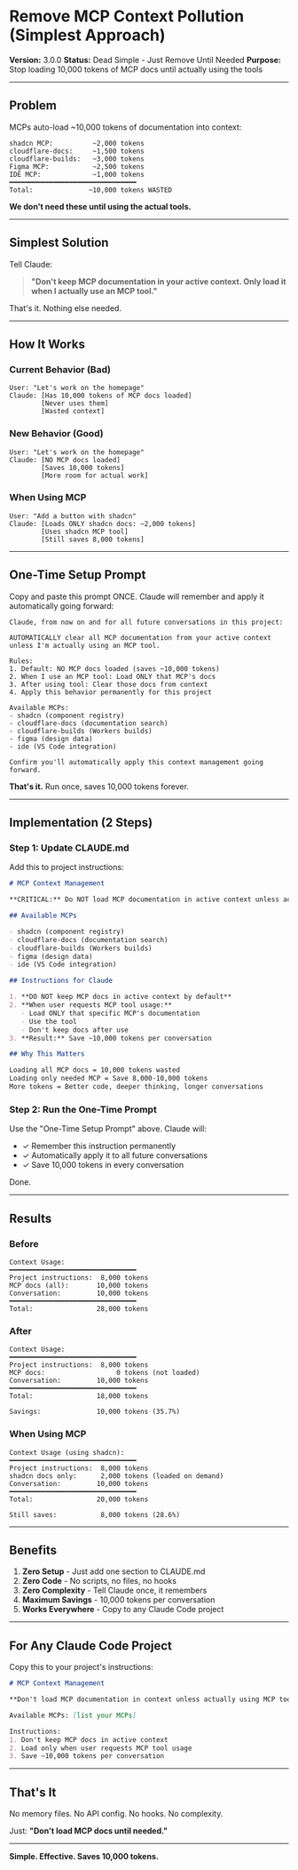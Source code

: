 # Remove MCP Context Pollution (Simplest Approach)

**Version:** 3.0.0
**Status:** Dead Simple - Just Remove Until Needed
**Purpose:** Stop loading 10,000 tokens of MCP docs until actually using the tools

---

## Problem

MCPs auto-load ~10,000 tokens of documentation into context:

```
shadcn MCP:          ~2,000 tokens
cloudflare-docs:     ~1,500 tokens
cloudflare-builds:   ~3,000 tokens
Figma MCP:           ~2,500 tokens
IDE MCP:             ~1,000 tokens
━━━━━━━━━━━━━━━━━━━━━━━━━━━━━━━━
Total:              ~10,000 tokens WASTED
```

**We don't need these until using the actual tools.**

---

## Simplest Solution

Tell Claude:

> **"Don't keep MCP documentation in your active context. Only load it when I actually use an MCP tool."**

That's it. Nothing else needed.

---

## How It Works

### Current Behavior (Bad)

```
User: "Let's work on the homepage"
Claude: [Has 10,000 tokens of MCP docs loaded]
        [Never uses them]
        [Wasted context]
```

### New Behavior (Good)

```
User: "Let's work on the homepage"
Claude: [NO MCP docs loaded]
        [Saves 10,000 tokens]
        [More room for actual work]
```

### When Using MCP

```
User: "Add a button with shadcn"
Claude: [Loads ONLY shadcn docs: ~2,000 tokens]
        [Uses shadcn MCP tool]
        [Still saves 8,000 tokens]
```

---

## One-Time Setup Prompt

Copy and paste this prompt ONCE. Claude will remember and apply it automatically going forward:

```
Claude, from now on and for all future conversations in this project:

AUTOMATICALLY clear all MCP documentation from your active context
unless I'm actually using an MCP tool.

Rules:
1. Default: NO MCP docs loaded (saves ~10,000 tokens)
2. When I use an MCP tool: Load ONLY that MCP's docs
3. After using tool: Clear those docs from context
4. Apply this behavior permanently for this project

Available MCPs:
- shadcn (component registry)
- cloudflare-docs (documentation search)
- cloudflare-builds (Workers builds)
- figma (design data)
- ide (VS Code integration)

Confirm you'll automatically apply this context management going forward.
```

**That's it.** Run once, saves 10,000 tokens forever.

---

## Implementation (2 Steps)

### Step 1: Update CLAUDE.md

Add this to project instructions:

```markdown
# MCP Context Management

**CRITICAL:** Do NOT load MCP documentation in active context unless actually using MCP tools.

## Available MCPs

- shadcn (component registry)
- cloudflare-docs (documentation search)
- cloudflare-builds (Workers builds)
- figma (design data)
- ide (VS Code integration)

## Instructions for Claude

1. **DO NOT keep MCP docs in active context by default**
2. **When user requests MCP tool usage:**
   - Load ONLY that specific MCP's documentation
   - Use the tool
   - Don't keep docs after use
3. **Result:** Save ~10,000 tokens per conversation

## Why This Matters

Loading all MCP docs = 10,000 tokens wasted
Loading only needed MCP = Save 8,000-10,000 tokens
More tokens = Better code, deeper thinking, longer conversations
```

### Step 2: Run the One-Time Prompt

Use the "One-Time Setup Prompt" above. Claude will:
- ✓ Remember this instruction permanently
- ✓ Automatically apply it to all future conversations
- ✓ Save 10,000 tokens in every conversation

Done.

---

## Results

### Before

```
Context Usage:
━━━━━━━━━━━━━━━━━━━━━━━━━━━━━━━━
Project instructions:  8,000 tokens
MCP docs (all):       10,000 tokens
Conversation:         10,000 tokens
━━━━━━━━━━━━━━━━━━━━━━━━━━━━━━━━
Total:                28,000 tokens
```

### After

```
Context Usage:
━━━━━━━━━━━━━━━━━━━━━━━━━━━━━━━━
Project instructions:  8,000 tokens
MCP docs:                  0 tokens (not loaded)
Conversation:         10,000 tokens
━━━━━━━━━━━━━━━━━━━━━━━━━━━━━━━━
Total:                18,000 tokens

Savings:              10,000 tokens (35.7%)
```

### When Using MCP

```
Context Usage (using shadcn):
━━━━━━━━━━━━━━━━━━━━━━━━━━━━━━━━
Project instructions:  8,000 tokens
shadcn docs only:      2,000 tokens (loaded on demand)
Conversation:         10,000 tokens
━━━━━━━━━━━━━━━━━━━━━━━━━━━━━━━━
Total:                20,000 tokens

Still saves:           8,000 tokens (28.6%)
```

---

## Benefits

1. **Zero Setup** - Just add one section to CLAUDE.md
2. **Zero Code** - No scripts, no files, no hooks
3. **Zero Complexity** - Tell Claude once, it remembers
4. **Maximum Savings** - 10,000 tokens per conversation
5. **Works Everywhere** - Copy to any Claude Code project

---

## For Any Claude Code Project

Copy this to your project's instructions:

```markdown
# MCP Context Management

**Don't load MCP documentation in context unless actually using MCP tools.**

Available MCPs: [list your MCPs]

Instructions:
1. Don't keep MCP docs in active context
2. Load only when user requests MCP tool usage
3. Save ~10,000 tokens per conversation
```

---

## That's It

No memory files.
No API config.
No hooks.
No complexity.

Just: **"Don't load MCP docs until needed."**

---

**Simple. Effective. Saves 10,000 tokens.**
